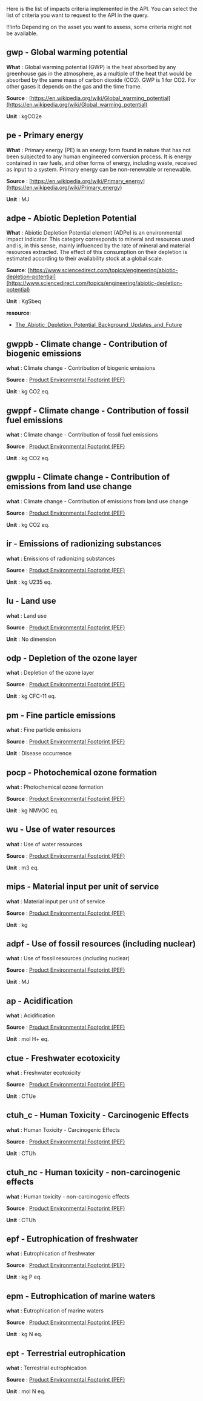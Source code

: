 
Here is the list of impacts criteria implemented in the API.
You can select the list of criteria you want to request to the API in the query.

!!!info
    Depending on the asset you want to assess, some criteria might not be available.

## gwp - Global warming potential

__What__ : Global warming potential (GWP) is the heat absorbed by any greenhouse gas in the atmosphere, as a multiple of
the heat that would be absorbed by the same mass of carbon dioxide (CO2). GWP is 1 for CO2. For other gases it depends
on the gas and the time frame.

__Source__ : [https://en.wikipedia.org/wiki/Global_warming_potential](https://en.wikipedia.org/wiki/Global_warming_potential)

__Unit__ : kgCO2e

## pe - Primary energy

__What__ : Primary energy (PE) is an energy form found in nature that has not been subjected to any human engineered
conversion process. It is energy contained in raw fuels, and other forms of energy, including waste, received as input
to a system. Primary energy can be non-renewable or renewable.

__Source__ : [https://en.wikipedia.org/wiki/Primary_energy](https://en.wikipedia.org/wiki/Primary_energy)

__Unit__ : MJ

## adpe - Abiotic Depletion Potential

__What__ : Abiotic Depletion Potential element (ADPe) is an environmental impact indicator. This category corresponds to mineral and resources used and is, in
this sense, mainly influenced by the rate of mineral and material resources extracted. The effect of this consumption on their
depletion is estimated according to their availability stock at a global scale. 

__Source__: [https://www.sciencedirect.com/topics/engineering/abiotic-depletion-potential](https://www.sciencedirect.com/topics/engineering/abiotic-depletion-potential)

__Unit__ : KgSbeq

__resource__: 

* [The_Abiotic_Depletion_Potential_Background_Updates_and_Future](https://www.researchgate.net/publication/296634826_The_Abiotic_Depletion_Potential_Background_Updates_and_Future)

## gwppb - Climate change - Contribution of biogenic emissions 

__what__ : Climate change - Contribution of biogenic emissions 

__Source__ : [Product Environmental Footprint (PEF)](https://ec.europa.eu/environment/eussd/pdf/footprint/PEF%20methodology%20final%20draft.pdf)

__Unit__ : kg CO2 eq.


## gwppf - Climate change - Contribution of fossil fuel emissions 

__what__ : Climate change - Contribution of fossil fuel emissions 

__Source__ : [Product Environmental Footprint (PEF)](https://ec.europa.eu/environment/eussd/pdf/footprint/PEF%20methodology%20final%20draft.pdf)

__Unit__ : kg CO2 eq.


## gwpplu - Climate change - Contribution of emissions from land use change 

__what__ : Climate change - Contribution of emissions from land use change 

__Source__ : [Product Environmental Footprint (PEF)](https://ec.europa.eu/environment/eussd/pdf/footprint/PEF%20methodology%20final%20draft.pdf)

__Unit__ : kg CO2 eq.


## ir - Emissions of radionizing substances 

__what__ : Emissions of radionizing substances 

__Source__ : [Product Environmental Footprint (PEF)](https://ec.europa.eu/environment/eussd/pdf/footprint/PEF%20methodology%20final%20draft.pdf)

__Unit__ : kg U235 eq.


## lu - Land use 

__what__ : Land use 

__Source__ : [Product Environmental Footprint (PEF)](https://ec.europa.eu/environment/eussd/pdf/footprint/PEF%20methodology%20final%20draft.pdf)

__Unit__ : No dimension


## odp - Depletion of the ozone layer 

__what__ : Depletion of the ozone layer 

__Source__ : [Product Environmental Footprint (PEF)](https://ec.europa.eu/environment/eussd/pdf/footprint/PEF%20methodology%20final%20draft.pdf)

__Unit__ : kg CFC-11 eq.


## pm - Fine particle emissions 

__what__ : Fine particle emissions 

__Source__ : [Product Environmental Footprint (PEF)](https://ec.europa.eu/environment/eussd/pdf/footprint/PEF%20methodology%20final%20draft.pdf)

__Unit__ : Disease occurrence


## pocp - Photochemical ozone formation 

__what__ : Photochemical ozone formation 

__Source__ : [Product Environmental Footprint (PEF)](https://ec.europa.eu/environment/eussd/pdf/footprint/PEF%20methodology%20final%20draft.pdf)

__Unit__ : kg NMVOC eq.


## wu - Use of water resources 

__what__ : Use of water resources 

__Source__ : [Product Environmental Footprint (PEF)](https://ec.europa.eu/environment/eussd/pdf/footprint/PEF%20methodology%20final%20draft.pdf)

__Unit__ : m3 eq.


## mips - Material input per unit of service 

__what__ : Material input per unit of service 

__Source__ : [Product Environmental Footprint (PEF)](https://ec.europa.eu/environment/eussd/pdf/footprint/PEF%20methodology%20final%20draft.pdf)

__Unit__ : kg


## adpf - Use of fossil resources (including nuclear) 

__what__ : Use of fossil resources (including nuclear) 

__Source__ : [Product Environmental Footprint (PEF)](https://ec.europa.eu/environment/eussd/pdf/footprint/PEF%20methodology%20final%20draft.pdf)

__Unit__ : MJ


## ap - Acidification 

__what__ : Acidification 

__Source__ : [Product Environmental Footprint (PEF)](https://ec.europa.eu/environment/eussd/pdf/footprint/PEF%20methodology%20final%20draft.pdf)

__Unit__ : mol H+ eq.


## ctue - Freshwater ecotoxicity 

__what__ : Freshwater ecotoxicity 

__Source__ : [Product Environmental Footprint (PEF)](https://ec.europa.eu/environment/eussd/pdf/footprint/PEF%20methodology%20final%20draft.pdf)

__Unit__ : CTUe


## ctuh_c - Human Toxicity - Carcinogenic Effects 

__what__ : Human Toxicity - Carcinogenic Effects 

__Source__ : [Product Environmental Footprint (PEF)](https://ec.europa.eu/environment/eussd/pdf/footprint/PEF%20methodology%20final%20draft.pdf)

__Unit__ : CTUh


## ctuh_nc - Human toxicity - non-carcinogenic effects 

__what__ : Human toxicity - non-carcinogenic effects 

__Source__ : [Product Environmental Footprint (PEF)](https://ec.europa.eu/environment/eussd/pdf/footprint/PEF%20methodology%20final%20draft.pdf)

__Unit__ : CTUh


## epf - Eutrophication of freshwater 

__what__ : Eutrophication of freshwater 

__Source__ : [Product Environmental Footprint (PEF)](https://ec.europa.eu/environment/eussd/pdf/footprint/PEF%20methodology%20final%20draft.pdf)

__Unit__ : kg P eq.


## epm - Eutrophication of marine waters 

__what__ : Eutrophication of marine waters 

__Source__ : [Product Environmental Footprint (PEF)](https://ec.europa.eu/environment/eussd/pdf/footprint/PEF%20methodology%20final%20draft.pdf)

__Unit__ : kg N eq.


## ept - Terrestrial eutrophication 

__what__ : Terrestrial eutrophication 

__Source__ : [Product Environmental Footprint (PEF)](https://ec.europa.eu/environment/eussd/pdf/footprint/PEF%20methodology%20final%20draft.pdf)

__Unit__ : mol N eq.
